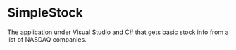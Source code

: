 # SimpleStock
The application under Visual Studio and C# that gets basic stock info from a list of NASDAQ companies.
